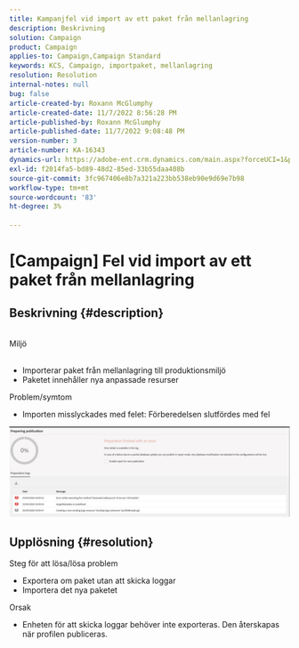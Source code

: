 ```yaml
---
title: Kampanjfel vid import av ett paket från mellanlagring
description: Beskrivning
solution: Campaign
product: Campaign
applies-to: Campaign,Campaign Standard
keywords: KCS, Campaign, importpaket, mellanlagring
resolution: Resolution
internal-notes: null
bug: false
article-created-by: Roxann McGlumphy
article-created-date: 11/7/2022 8:56:28 PM
article-published-by: Roxann McGlumphy
article-published-date: 11/7/2022 9:08:48 PM
version-number: 3
article-number: KA-16343
dynamics-url: https://adobe-ent.crm.dynamics.com/main.aspx?forceUCI=1&pagetype=entityrecord&etn=knowledgearticle&id=8c0ff8a1-de5e-ed11-9561-6045bd006704
exl-id: f2014fa5-bd89-48d2-85ed-33b55daa408b
source-git-commit: 3fc967406e8b7a321a223bb538eb90e9d69e7b98
workflow-type: tm+mt
source-wordcount: '83'
ht-degree: 3%

---
```


# [Campaign] Fel vid import av ett paket från mellanlagring

## Beskrivning {#description}

<br>Miljö<br><br>
- Importerar paket från mellanlagring till produktionsmiljö
- Paketet innehåller nya anpassade resurser

Problem/symtom
- Importen misslyckades med felet: Förberedelsen slutfördes med fel


![](assets/___333e555a-e05e-ed11-9561-6045bd006704___.jpeg)




## Upplösning {#resolution}

Steg för att lösa/lösa problem
- Exportera om paket utan att skicka loggar
- Importera det nya paketet

Orsak
- Enheten för att skicka loggar behöver inte exporteras. Den återskapas när profilen publiceras.
